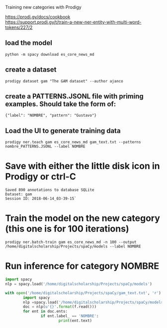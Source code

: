 Training new categories with Prodigy 

https://prodi.gy/docs/cookbook<br>
https://support.prodi.gy/t/train-a-new-ner-entity-with-multi-word-tokens/227/2

## load the model 
`python -m spacy download es_core_news_md`

## create a dataset
`prodigy dataset gam "The GAM dataset" --author ajanco`

## create a PATTERNS.JSONL file with priming examples. Should take the form of:
```
{"label": "NOMBRE", "pattern": "Gustavo"} 
```

## Load the UI to generate training data 
`prodigy ner.teach gam es_core_news_md gam_text.txt --patterns nombre_PATTERNS.JSONL --label NOMBRE`

# Save with either the little disk icon in Prodigy or ctrl-C
```
Saved 890 annotations to database SQLite
Dataset: gam
Session ID: 2018-06-14_03-39-15`
```

# Train the model on the new category (this one is for 100 iterations)
`prodigy ner.batch-train gam es_core_news_md -n 100 --output /home/digitalscholarship/Projects/spaCy/models --label NOMBRE`

# Run inference for category NOMBRE
```python
import spacy
nlp = spacy.load('/home/digitalscholarship/Projects/spaCy/models')

with open('/home/digitalscholarship/Projects/spaCy/gam_text.txt', 'r') as f:
        import spacy
        nlp =spacy.load('/home/digitalscholarship/Projects/spaCy/models')
        doc = nlp(u'{}'.format(f.read()))
        for ent in doc.ents:
                if ent.label_ == 'NOMBRE':
                        print(ent.text)
```
